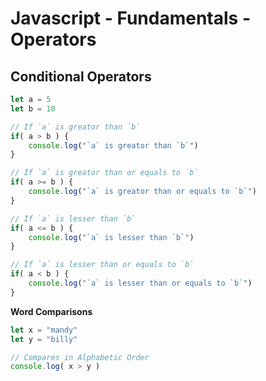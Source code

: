 # Javascript - Fundamentals - Operators

##  Conditional Operators

```javascript
let a = 5
let b = 10

// If `a` is greator than `b`
if( a > b ) {
    console.log("`a` is greator than `b`")
}

// If `a` is greator than or equals to `b`
if( a >= b ) {
    console.log("`a` is greator than or equals to `b`")
}

// If `a` is lesser than `b`
if( a <= b ) {
    console.log("`a` is lesser than `b`")
}

// If `a` is lesser than or equals to `b`
if( a < b ) {
    console.log("`a` is lesser than or equals to `b`")
}
```

**Word Comparisons**

```javascript
let x = "mandy"
let y = "billy"

// Compares in Alphabetic Order
console.log( x > y )
```
